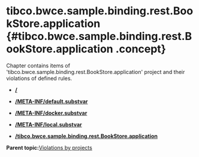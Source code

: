 # tibco.bwce.sample.binding.rest.BookStore.application {#tibco.bwce.sample.binding.rest.BookStore.application .concept}

Chapter contains items of 'tibco.bwce.sample.binding.rest.BookStore.application' project and their violations of defined rules.

-   **[/](../../qa/projects/tibco.bwce.sample.binding.rest.BookStore.application/violation1.md)**  

-   **[/META-INF/default.substvar](../../qa/projects/tibco.bwce.sample.binding.rest.BookStore.application/violation3.md)**  

-   **[/META-INF/docker.substvar](../../qa/projects/tibco.bwce.sample.binding.rest.BookStore.application/violation4.md)**  

-   **[/META-INF/local.substvar](../../qa/projects/tibco.bwce.sample.binding.rest.BookStore.application/violation5.md)**  

-   **[/tibco.bwce.sample.binding.rest.BookStore.application](../../qa/projects/tibco.bwce.sample.binding.rest.BookStore.application/violation2.md)**  


**Parent topic:**[Violations by projects](../../qa/common/violationsByProjects.md)

